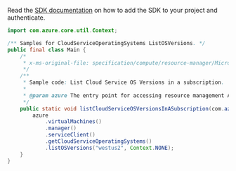 Read the [SDK documentation](https://github.com/Azure/azure-sdk-for-java/blob/azure-resourcemanager_2.15.0/sdk/resourcemanager/azure-resourcemanager/README.md) on how to add the SDK to your project and authenticate.

```java
import com.azure.core.util.Context;

/** Samples for CloudServiceOperatingSystems ListOSVersions. */
public final class Main {
    /*
     * x-ms-original-file: specification/compute/resource-manager/Microsoft.Compute/stable/2021-03-01/examples/ListCloudServiceOSVersions.json
     */
    /**
     * Sample code: List Cloud Service OS Versions in a subscription.
     *
     * @param azure The entry point for accessing resource management APIs in Azure.
     */
    public static void listCloudServiceOSVersionsInASubscription(com.azure.resourcemanager.AzureResourceManager azure) {
        azure
            .virtualMachines()
            .manager()
            .serviceClient()
            .getCloudServiceOperatingSystems()
            .listOSVersions("westus2", Context.NONE);
    }
}
```
